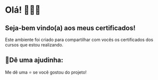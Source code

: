 # Olá! 🙋🏽‍♀

## Seja-bem vindo(a) aos meus certificados!
Este ambiente foi criado para compartilhar com vocês os certificados dos cursos que estou realizando.

## 🌟Dê uma ajudinha:
Me dê uma ⭐ se você gostou do projeto!
